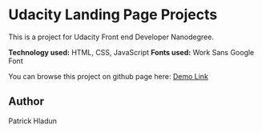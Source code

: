 # Udacity Landing Page Projects

This is a project for Udacity Front end Developer Nanodegree.

**Technology used:** HTML, CSS, JavaScript
**Fonts used:** Work Sans Google Font

You can browse this project on github page here: [Demo Link](https://patrickhladun.github.io/udc-landing-page/)

## Author
Patrick Hladun